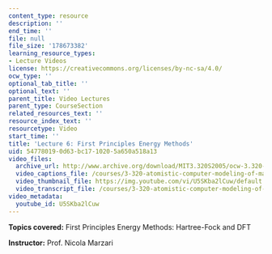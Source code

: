 ```yaml
---
content_type: resource
description: ''
end_time: ''
file: null
file_size: '178673382'
learning_resource_types:
- Lecture Videos
license: https://creativecommons.org/licenses/by-nc-sa/4.0/
ocw_type: ''
optional_tab_title: ''
optional_text: ''
parent_title: Video Lectures
parent_type: CourseSection
related_resources_text: ''
resource_index_text: ''
resourcetype: Video
start_time: ''
title: 'Lecture 6: First Principles Energy Methods'
uid: 54778019-0d63-bc17-1020-5a650a518a13
video_files:
  archive_url: http://www.archive.org/download/MIT3.320S2005/ocw-3.320-lec-5-17feb05-220k.mp4
  video_captions_file: /courses/3-320-atomistic-computer-modeling-of-materials-sma-5107-spring-2005/236088530c5551b482f5b1281b741642_U5SKba2lCuw.vtt
  video_thumbnail_file: https://img.youtube.com/vi/U5SKba2lCuw/default.jpg
  video_transcript_file: /courses/3-320-atomistic-computer-modeling-of-materials-sma-5107-spring-2005/a68100b724adf67cdad349d081468d6c_U5SKba2lCuw.pdf
video_metadata:
  youtube_id: U5SKba2lCuw
---
```


**Topics covered:** First Principles Energy Methods: Hartree-Fock and DFT

**Instructor:** Prof. Nicola Marzari

